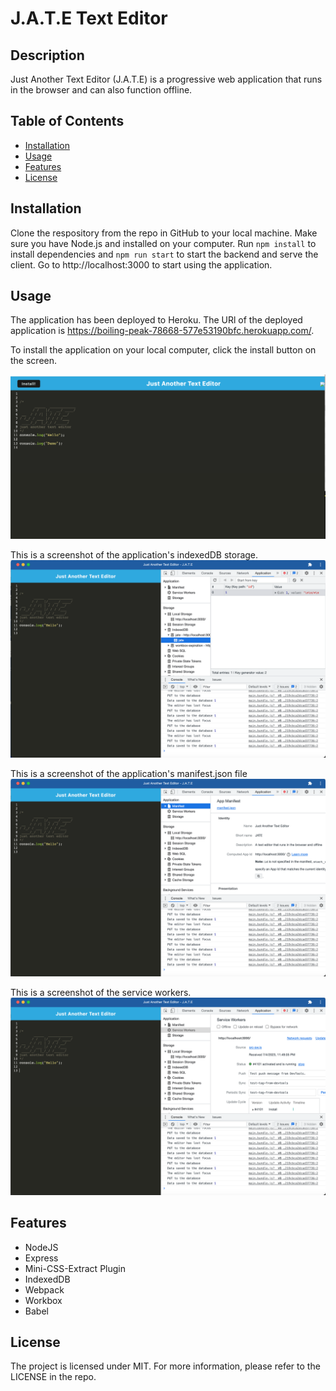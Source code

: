 # J.A.T.E Text Editor


## Description
  Just Another Text Editor (J.A.T.E) is a progressive web application that runs in the browser and can also function offline.


## Table of Contents
  - [Installation](#installation)
  - [Usage](#usage)
  - [Features](#features)
  - [License](#license)


  ## Installation
  Clone the respository from the repo in GitHub to your local machine. Make sure you have Node.js and installed on your computer. Run `npm install` to install dependencies and `npm run start` to start the backend and serve the client. Go to http://localhost:3000 to start using the application.


  ## Usage
  The application has been deployed to Heroku. The URl of the deployed application is https://boiling-peak-78668-577e53190bfc.herokuapp.com/.

To install the application on your local computer, click the install button on the screen.
  
![JATE application screenshot](/images/JATE-application.png)

This is a screenshot of the application's indexedDB storage.
![JATE indexedDB storage  screenshot](/images/JATE-indexedDB-storage.png)

This is a screenshot of the application's manifest.json file
![JATE manifest.json screenshot](/images/JATE-manifest.json.png)

This is a screenshot of the service workers.
![JATE service workers screenshot](/images/JATE-service-workers.png)


 
 
  

## Features
* NodeJS
* Express
* Mini-CSS-Extract Plugin
* IndexedDB
* Webpack
* Workbox
* Babel



## License
The project is licensed under MIT. For more information, please refer to the LICENSE in the repo.
  